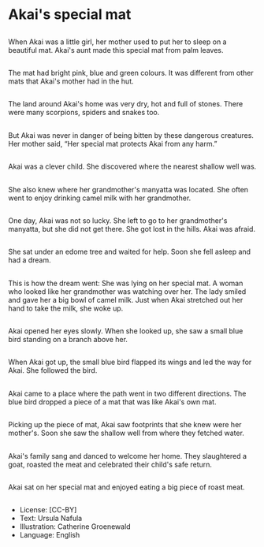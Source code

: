 # Akai's special mat

##
When Akai was a little girl, her
mother used to put her to sleep
on a beautiful mat.
Akai's aunt made this special
mat from palm leaves.

##
The mat had bright pink, blue
and green colours.
It was different from other mats
that Akai's mother had in the
hut.

##
The land around Akai's home
was very dry, hot and full of
stones.
There were many scorpions,
spiders and snakes too.

##
But Akai was never in danger of
being bitten by these
dangerous creatures.
Her mother said, “Her special
mat protects Akai from any
harm.”

##
Akai was a clever child.
She discovered where the
nearest shallow well was.

##
She also knew where her
grandmother's manyatta was
located.
She often went to enjoy
drinking camel milk with her
grandmother.

##
One day, Akai was not so lucky.
She left to go to her
grandmother's manyatta, but
she did not get there.
She got lost in the hills.
Akai was afraid.

##
She sat under an edome tree
and waited for help.
Soon she fell asleep and had a
dream.

##
This is how the dream went:
She was lying on her special
mat.
A woman who looked like her
grandmother was watching over
her.
The lady smiled and gave her a
big bowl of camel milk.
Just when Akai stretched out
her hand to take the milk, she
woke up.

##
Akai opened her eyes slowly.
When she looked up, she saw a
small blue bird standing on a
branch above her.

##
When Akai got up, the small
blue bird flapped its wings and
led the way for Akai.
She followed the bird.

##
Akai came to a place where the
path went in two different
directions.
The blue bird dropped a piece
of a mat that was like Akai's
own mat.

##
Picking up the piece of mat,
Akai saw footprints that she
knew were her mother's.
Soon she saw the shallow well
from where they fetched water.

##
Akai's family sang and danced
to welcome her home.
They slaughtered a goat,
roasted the meat and
celebrated their child's safe
return.

##
Akai sat on her special mat and
enjoyed eating a big piece of
roast meat.

##
* License: [CC-BY]
* Text: Ursula Nafula
* Illustration: Catherine Groenewald
* Language: English
